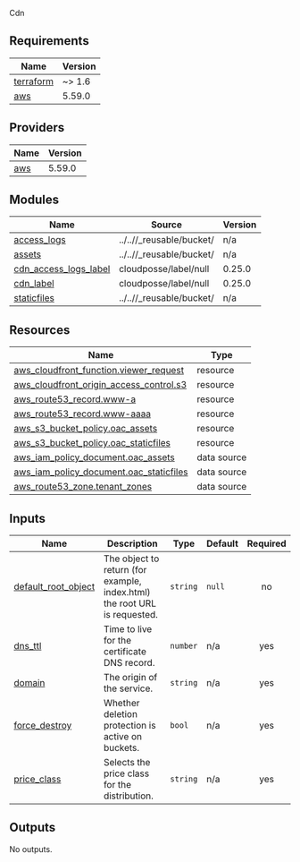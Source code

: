 Cdn

<!-- BEGIN_TF_DOCS -->
## Requirements

| Name | Version |
|------|---------|
| <a name="requirement_terraform"></a> [terraform](#requirement\_terraform) | ~> 1.6 |
| <a name="requirement_aws"></a> [aws](#requirement\_aws) | 5.59.0 |

## Providers

| Name | Version |
|------|---------|
| <a name="provider_aws"></a> [aws](#provider\_aws) | 5.59.0 |

## Modules

| Name | Source | Version |
|------|--------|---------|
| <a name="module_access_logs"></a> [access\_logs](#module\_access\_logs) | ../..//_reusable/bucket/ | n/a |
| <a name="module_assets"></a> [assets](#module\_assets) | ../..//_reusable/bucket/ | n/a |
| <a name="module_cdn_access_logs_label"></a> [cdn\_access\_logs\_label](#module\_cdn\_access\_logs\_label) | cloudposse/label/null | 0.25.0 |
| <a name="module_cdn_label"></a> [cdn\_label](#module\_cdn\_label) | cloudposse/label/null | 0.25.0 |
| <a name="module_staticfiles"></a> [staticfiles](#module\_staticfiles) | ../..//_reusable/bucket/ | n/a |

## Resources

| Name | Type |
|------|------|
| [aws_cloudfront_function.viewer_request](https://registry.terraform.io/providers/hashicorp/aws/5.59.0/docs/resources/cloudfront_function) | resource |
| [aws_cloudfront_origin_access_control.s3](https://registry.terraform.io/providers/hashicorp/aws/5.59.0/docs/resources/cloudfront_origin_access_control) | resource |
| [aws_route53_record.www-a](https://registry.terraform.io/providers/hashicorp/aws/5.59.0/docs/resources/route53_record) | resource |
| [aws_route53_record.www-aaaa](https://registry.terraform.io/providers/hashicorp/aws/5.59.0/docs/resources/route53_record) | resource |
| [aws_s3_bucket_policy.oac_assets](https://registry.terraform.io/providers/hashicorp/aws/5.59.0/docs/resources/s3_bucket_policy) | resource |
| [aws_s3_bucket_policy.oac_staticfiles](https://registry.terraform.io/providers/hashicorp/aws/5.59.0/docs/resources/s3_bucket_policy) | resource |
| [aws_iam_policy_document.oac_assets](https://registry.terraform.io/providers/hashicorp/aws/5.59.0/docs/data-sources/iam_policy_document) | data source |
| [aws_iam_policy_document.oac_staticfiles](https://registry.terraform.io/providers/hashicorp/aws/5.59.0/docs/data-sources/iam_policy_document) | data source |
| [aws_route53_zone.tenant_zones](https://registry.terraform.io/providers/hashicorp/aws/5.59.0/docs/data-sources/route53_zone) | data source |

## Inputs

| Name | Description | Type | Default | Required |
|------|-------------|------|---------|:--------:|
| <a name="input_default_root_object"></a> [default\_root\_object](#input\_default\_root\_object) | The object to return (for example, index.html) the root URL is requested. | `string` | `null` | no |
| <a name="input_dns_ttl"></a> [dns\_ttl](#input\_dns\_ttl) | Time to live for the certificate DNS record. | `number` | n/a | yes |
| <a name="input_domain"></a> [domain](#input\_domain) | The origin of the service. | `string` | n/a | yes |
| <a name="input_force_destroy"></a> [force\_destroy](#input\_force\_destroy) | Whether deletion protection is active on buckets. | `bool` | n/a | yes |
| <a name="input_price_class"></a> [price\_class](#input\_price\_class) | Selects the price class for the distribution. | `string` | n/a | yes |

## Outputs

No outputs.
<!-- END_TF_DOCS -->